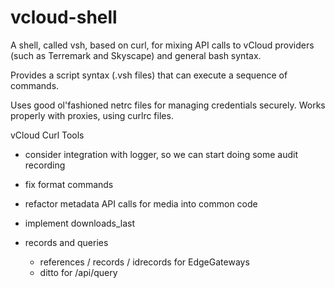 vcloud-shell
===========
A shell, called vsh, based on curl, for mixing API calls to vCloud providers (such as Terremark and Skyscape) and general bash syntax.

Provides a script syntax (.vsh files) that can execute a sequence of commands.

Uses good ol'fashioned netrc files for managing credentials securely. Works properly with proxies, using curlrc files.


vCloud Curl Tools


* consider integration with logger, so we can start doing some audit recording
* fix format commands
* refactor metadata API calls for media into common code
* implement downloads_last

* records and queries
	* references / records / idrecords for EdgeGateways
	* ditto for /api/query